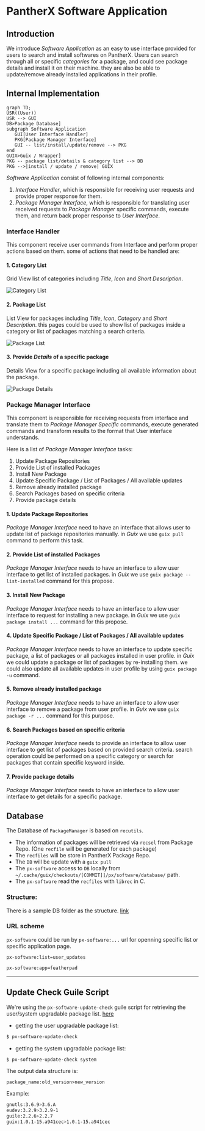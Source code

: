 # PantherX Software Application

## Introduction

We introduce _Software Application_ as an easy to use interface provided for users to search and install softwares on PantherX. Users can search through all or specific _categories_  for a package, and could see package details and install it on their machine. they are also be able to update/remove already installed applications in their profile.

## Internal Implementation

```mermaid
graph TD;
USR((User))
USR --> GUI
DB>Package Database]
subgraph Software Application
   GUI[User Interface Handler]
   PKG[Package Manager Interface]
   GUI -- list/install/update/remove --> PKG
end
GUIX>Guix / Wrapper]
PKG -- package list/details & category list --> DB
PKG -->|install / update / remove| GUIX

```

_Software Application_ consist of following internal components:

1. _Interface Handler_, which is responsible for receiving user requests and provide proper response for them.
2. _Package Manager Interface_, which is responsible for translating user received requests to _Package Manager_ specific commands, execute them, and return back proper response to _User Interface_.

### Interface Handler

This component receive user commands from Interface and perform proper actions based on them. some of actions that need to be handled are:

#### 1. Category List

Grid View list of categories including _Title_, _Icon_ and _Short Description_.

![Category List](docs/sketch/category-list.png)

#### 2. Package List

List View for packages including _Title_, _Icon_, _Category_ and _Short Description_.  this pages could be used to show list of packages inside a category or list of packages matching a search criteria.

![Package List](docs/sketch/package-list.png)

#### 3. Provide *Details* of a specific package

Details View for a specific package including all available information about the package.

![Package Details](docs/sketch/package-details.png)

### Package Manager Interface

This component is responsible for receiving requests from interface and translate them to _Package Manager Specific_ commands, execute generated commands and transform results to the format that User interface understands.

Here is a list of _Package Manager Interface_ tasks:

1. Update Package Repositories
2. Provide List of installed Packages
3. Install New Package
4. Update Specific Package / List of Packages / All available updates
5. Remove already installed package
6. Search Packages based on specific criteria
7. Provide package details

#### 1. Update Package Repositories

_Package Manager Interface_ need to have an interface that allows user to update list of package repositories manually. in _Guix_ we use `guix pull` command to perform this task.

#### 2. Provide List of installed Packages

_Package Manager Interface_ needs to have an interface to allow user interface to get list of installed packages. in _Guix_ we use `guix package --list-installed` command for this propose.

#### 3. Install New Package

_Package Manager Interface_ needs to have an interface to allow user interface to request for installing a new package. in _Guix_ we use `guix package install ...` command for this propose.

#### 4. Update Specific Package / List of Packages / All available updates

_Package Manager Interface_ needs to have an interface to update specific package, a list of packages or all packages installed in user profile. in _Guix_ we could update a package or list of packages by re-installing them. we could also update all available updates in user profile by using `guix package -u` command.

#### 5. Remove already installed package

_Package Manager Interface_ needs to have an interface to allow user interface to remove a package from user profile. in _Guix_ we use `guix package -r ...` command for this purpose.

#### 6. Search Packages based on specific criteria

_Package Manager Interface_ needs to provide an interface to allow user interface to get list of packages based on provided search criteria. search operation could be performed on a specific category or search for packages that contain specific keyword inside.

#### 7. Provide package details

_Package Manager Interface_ needs to have an interface to allow user interface to get details for a specific package.

## Database
The Database of `PackageManager` is based on `recutils`. 

* The information of packages will be retrieved via `recsel` from Package Repo. (One `recfile` will be generated for each package)
* The `recfiles` will be store in PantherX Package Repo. 
* The `DB` will be update with a `guix pull` 
* The `px-software` access to `DB` locally from `~/.cache/guix/checkouts/[COMMIT]]/px/software/database/` path.
* The `px-software` read the `recfiles` with `librec` in C.

### Structure:
There is a sample DB folder as the structure. [link](https://git.pantherx.org/development/applications/px-software/-/tree/master/SAMPLE_DB)

### URL scheme
`px-software` could be run by `px-software:...` url for openning specific list or specific application page.
```
px-software:list=user_updates
```
```
px-software:app=featherpad
```

---

## Update Check Guile Script

We're using the `px-software-update-check` guile script for retrieving the user/system upgradable package list. [here](https://git.pantherx.org/development/applications/px-software/-/tree/master/script)

* getting the user upgradable package list:
```bash
$ px-software-update-check
```

* getting the system upgradable package list:
```bash
$ px-software-update-check system
```

The output data structure is:
```
package_name:old_version>new_version
```


Example:
```bash
gnutls:3.6.9>3.6.A
eudev:3.2.9>3.2.9-1
guile:2.2.6>2.2.7
guix:1.0.1-15.a941cec>1.0.1-15.a941cec
```